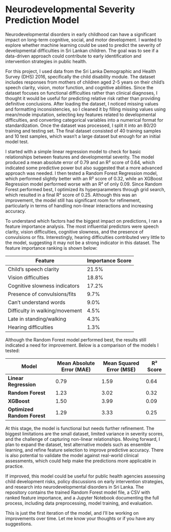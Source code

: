 # Neurodevelopmental Severity Prediction Model  

Neurodevelopmental disorders in early childhood can have a significant impact on long-term cognitive, social, and motor development. I wanted to explore whether machine learning could be used to predict the severity of developmental difficulties in Sri Lankan children. The goal was to see if a data-driven approach could contribute to early identification and intervention strategies in public health.  

For this project, I used data from the Sri Lanka Demographic and Health Survey (DHS) 2016, specifically the child disability module. The dataset includes responses from mothers of children aged 2-5 years on their child’s speech clarity, vision, motor function, and cognitive abilities. Since the dataset focuses on functional difficulties rather than clinical diagnoses, I thought it would be useful for predicting relative risk rather than providing definitive conclusions. After loading the dataset, I noticed missing values and formatting inconsistencies, so I cleaned it by filling missing values using mean/mode imputation, selecting key features related to developmental difficulties, and converting categorical variables into a numerical format for standardization. Once the dataset was processed, I split it into an 80/20 training and testing set. The final dataset consisted of 40 training samples and 10 test samples, which wasn’t a large dataset but enough for an initial model test.  

I started with a simple linear regression model to check for basic relationships between features and developmental severity. The model produced a mean absolute error of 0.79 and an R² score of 0.64, which indicated some predictive power but also suggested that a more advanced approach was needed. I then tested a Random Forest Regression model, which performed slightly better with an R² score of 0.32, while an XGBoost Regression model performed worse with an R² of only 0.09. Since Random Forest performed best, I optimized its hyperparameters through grid search, which resulted in a final R² score of 0.25. Although this was an improvement, the model still has significant room for refinement, particularly in terms of handling non-linear interactions and increasing accuracy.  

To understand which factors had the biggest impact on predictions, I ran a feature importance analysis. The most influential predictors were speech clarity, vision difficulties, cognitive slowness, and the presence of convulsions or fits. Interestingly, hearing difficulties contributed very little to the model, suggesting it may not be a strong indicator in this dataset. The feature importance ranking is shown below:  

| Feature                         | Importance Score |
|---------------------------------|----------------|
| Child’s speech clarity          | 21.5%          |
| Vision difficulties             | 18.8%          |
| Cognitive slowness indicators   | 17.2%          |
| Presence of convulsions/fits    | 9.7%           |
| Can’t understand words          | 9.0%           |
| Difficulty in walking/movement  | 4.5%           |
| Late in standing/walking        | 4.3%           |
| Hearing difficulties            | 1.3%           |

Although the Random Forest model performed best, the results still indicated a need for improvement. Below is a comparison of the models I tested:  

| Model                     | Mean Absolute Error (MAE) | Mean Squared Error (MSE) | R² Score |
|---------------------------|--------------------------|--------------------------|----------|
| **Linear Regression**      | 0.79                     | 1.59                     | 0.64     |
| **Random Forest**         | 1.23                     | 3.02                     | 0.32     |
| **XGBoost**               | 1.50                     | 3.99                     | 0.09     |
| **Optimized Random Forest** | 1.29                     | 3.33                     | 0.25     |

At this stage, the model is functional but needs further refinement. The biggest limitations are the small dataset, limited variance in severity scores, and the challenge of capturing non-linear relationships. Moving forward, I plan to expand the dataset, test alternative models such as ensemble learning, and refine feature selection to improve predictive accuracy. There is also potential to validate the model against real-world clinical assessments, which could help make the predictions more applicable in practice.  

If improved, this model could be useful for public health agencies assessing child development risks, policy discussions on early intervention strategies, and research into neurodevelopmental disorders in Sri Lanka. The repository contains the trained Random Forest model file, a CSV with ranked feature importance, and a Jupyter Notebook documenting the full process, including data preprocessing, model training, and evaluation.  

This is just the first iteration of the model, and I’ll be working on improvements over time. Let me know your thoughts or if you have any suggestions.  

